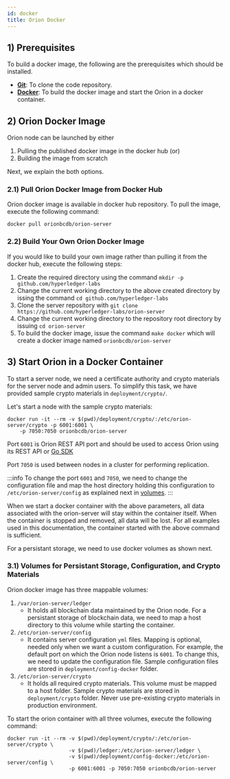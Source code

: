 ```yaml
---
id: docker
title: Orion Docker
---
```


<!--
 Copyright IBM Corp. All Rights Reserved.

 SPDX-License-Identifier: CC-BY-4.0
 -->

## 1) Prerequisites

To build a docker image, the following are the prerequisites which should be installed.

  - **[Git](https://github.com/git-guides/install-git)**: To clone the code repository.
  - **[Docker](https://www.docker.com)**: To build the docker image and start the Orion in a docker container.

## 2) Orion Docker Image

Orion node can be launched by either
   1. Pulling the published docker image in the docker hub (or)
   2. Building the image from scratch

Next, we explain the both options.

### 2.1) Pull Orion Docker Image from Docker Hub

Orion docker image is available in docker hub repository. To pull the image, execute the following command:
```
docker pull orionbcdb/orion-server
```

### 2.2) Build Your Own Orion Docker Image

If you would like to build your own image rather than pulling it from the docker hub, execute the following steps:

  1. Create the required directory using the command `mkdir -p github.com/hyperledger-labs`
  2. Change the current working directory to the above created directory by issing the command `cd github.com/hyperledger-labs`
  3. Clone the server repository with `git clone https://github.com/hyperledger-labs/orion-server`
  4. Change the current working directory to the repository root directory by issuing `cd orion-server`
  5. To build the docker image, issue the command `make docker` which will create a docker image named `orionbcdb/orion-server`

## 3) Start Orion in a Docker Container

To start a server node, we need a certificate authority and crypto materials for the server node and admin users. To simplify this task,
we have provided sample crypto materials in `deployment/crypto/`.

Let's start a node with the sample crypto materials:

```docker
docker run -it --rm -v $(pwd)/deployment/crypto/:/etc/orion-server/crypto -p 6001:6001 \
    -p 7050:7050 orionbcdb/orion-server
```

Port `6001` is Orion REST API port and should be used to access Orion using its REST API or [Go SDK](https://github.com/hyperledger-labs/orion-sdk-go/)

Port `7050` is used between nodes in a cluster for performing replication.

:::info
To change the port `6001` and `7050`, we need to change the configuration file and map the host directory holding this configuration to `/etc/orion-server/config`
as explained next in [volumes](#31-volumes-for-persistant-storage-configuration-and-crypto-materials).
:::

When we start a docker container with the above parameters, all data associated with the orion-server will stay within the container itself.
When the container is stopped and removed, all data will be lost. For all examples used in this documentation, the container started with the
above command is sufficient.

For a persistant storage, we need to use docker volumes as shown next.

### 3.1) Volumes for Persistant Storage, Configuration, and Crypto Materials

Orion docker image has three mappable volumes:
  1. `/var/orion-server/ledger`
      - It holds all blockchain data maintained by the Orion node. For a persistant storage of blockchain data, we need to map a host directory to this volume while starting the container.
  2.  `/etc/orion-server/config`
      - It contains server configuration `yml` files. Mapping is optional, needed only when we want a custom configuration. For example, the default port on which the Orion node listens is `6001`. To change this, we need to update the configuration file. Sample configuration files are stored in `deployment/config-docker` folder.
  3. `/etc/orion-server/crypto`
      - It holds all required crypto materials. This volume must be mapped to a host folder. Sample crypto materials are stored in `deployment/crypto` folder. Never use pre-existing crypto materials in production environment.

To start the orion container with all three volumes, execute the following command:
```
docker run -it --rm -v $(pwd)/deployment/crypto/:/etc/orion-server/crypto \
                    -v $(pwd)/ledger:/etc/orion-server/ledger \
                    -v $(pwd)/deployment/config-docker:/etc/orion-server/config \
                    -p 6001:6001 -p 7050:7050 orionbcdb/orion-server
```
